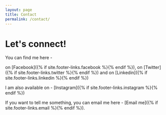 ```yaml
---
layout: page
title: Contact
permalink: /contact/
---
```


# Let's connect!

You can find me here - 

on [Facebook]({% if site.footer-links.facebook %}<a href="https://www.facebook.com/{{ site.footer-links.facebook }}"><i class="svg-icon facebook"></i></a>{% endif %}), on [Twitter]({% if site.footer-links.twitter %}<a href="https://www.twitter.com/{{ site.footer-links.twitter }}"><i class="svg-icon twitter"></i></a>{% endif %})
and on [Linkedin]({% if site.footer-links.linkedin %}<a href="https://www.linkedin.com/in/{{ site.footer-links.linkedin }}"><i class="svg-icon linkedin"></i></a>{% endif %})

I am also available on - [Instagram]({% if site.footer-links.instagram %}<a href="https://instagram.com/{{ site.footer-links.instagram }}"><i class="svg-icon instagram"></i></a>{% endif %})

If you want to tell me something, you can email me here - [Email me]({% if site.footer-links.email %}<a href="mailto:{{ site.footer-links.email }}"><i class="svg-icon email"></i></a>{% endif %}).